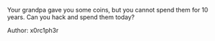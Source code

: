 Your grandpa gave you some coins, but you cannot spend them for 10 years. Can you hack and spend them today?

Author: x0rc1ph3r
